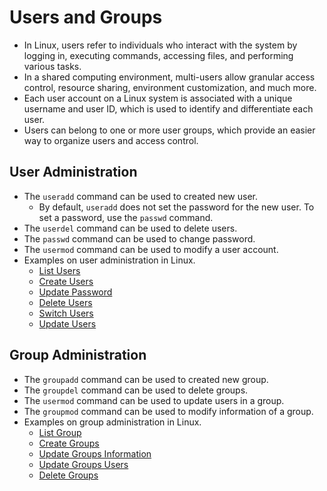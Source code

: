 # Users and Groups
- In Linux, users refer to individuals who interact with the system by logging in, executing commands, accessing files, and performing various tasks.
- In a shared computing environment, multi-users allow granular access control, resource sharing, environment customization, and much more. 
- Each user account on a Linux system is associated with a unique username and user ID, which is used to identify and differentiate each user. 
- Users can belong to one or more user groups, which provide an easier way to organize users and access control.

## User Administration 
- The <code>useradd</code> command can be used to created new user.
    - By default, <code>useradd</code> does not set the password for the new user. To set a password, use the <code>passwd</code> command.
- The <code>userdel</code> command can be used to delete users. 
- The <code>passwd</code> command can be used to change password.
- The <code>usermod</code> command can be used to modify a user account.
- Examples on user administration in Linux.
    - [List Users](./_User%20Admin%20Examples.md#list-users)
    - [Create Users](./_User%20Admin%20Examples.md#create-users)
    - [Update Password](./_User%20Admin%20Examples.md#set-password) 
    - [Delete Users](./_User%20Admin%20Examples.md#delete-users) 
    - [Switch Users](./_User%20Admin%20Examples.md#switch-users)
    - [Update Users](./_User%20Admin%20Examples.md#update-users)

## Group Administration
- The <code>groupadd</code> command can be used to created new group.
- The <code>groupdel</code> command can be used to delete groups. 
- The <code>usermod</code> command can be used to update users in a group.
- The <code>groupmod</code> command can be used to modify information of a group.
- Examples on group administration in Linux.
    - [List Group](./_Group%20Admin%20Examples.md#list-groups)
    - [Create Groups](./_Group%20Admin%20Examples.md#create-groups)
    - [Update Groups Information](./_Group%20Admin%20Examples.md#update-group-information)
    - [Update Groups Users](./_Group%20Admin%20Examples.md#update-group-users)
    - [Delete Groups](./_Group%20Admin%20Examples.md#delete-groups)
